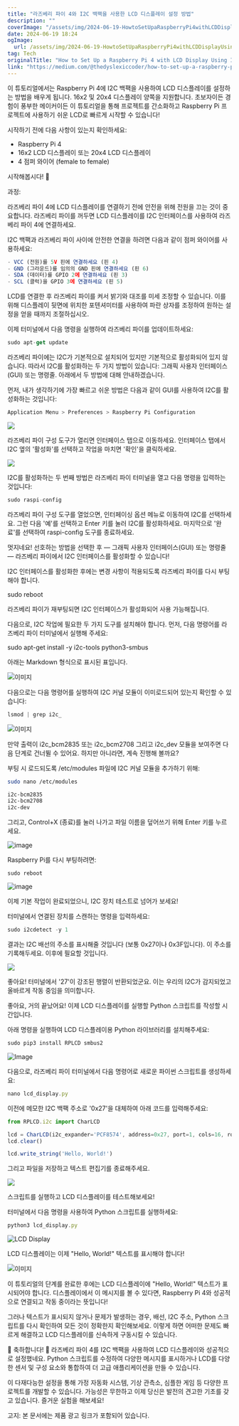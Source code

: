 ```yaml
---
title: "라즈베리 파이 4와 I2C 백팩을 사용한 LCD 디스플레이 설정 방법"
description: ""
coverImage: "/assets/img/2024-06-19-HowtoSetUpaRaspberryPi4withLCDDisplayUsingI2CBackpack_0.png"
date: 2024-06-19 18:24
ogImage: 
  url: /assets/img/2024-06-19-HowtoSetUpaRaspberryPi4withLCDDisplayUsingI2CBackpack_0.png
tag: Tech
originalTitle: "How to Set Up a Raspberry Pi 4 with LCD Display Using I2C Backpack"
link: "https://medium.com/@thedyslexiccoder/how-to-set-up-a-raspberry-pi-4-with-lcd-display-using-i2c-backpack-189a0760ae15"
---
```



이 튜토리얼에서는 Raspberry Pi 4에 I2C 백팩을 사용하여 LCD 디스플레이를 설정하는 방법을 배우게 됩니다. 16x2 및 20x4 디스플레이 양쪽을 지원합니다. 초보자이든 경험이 풍부한 메이커이든 이 튜토리얼을 통해 프로젝트를 간소화하고 Raspberry Pi 프로젝트에 사용하기 쉬운 LCD로 빠르게 시작할 수 있습니다!

시작하기 전에 다음 사항이 있는지 확인하세요:

- Raspberry Pi 4
- 16x2 LCD 디스플레이 또는 20x4 LCD 디스플레이
- 4 점퍼 와이어 (female to female)

시작해봅시다! 🚀

<div class="content-ad"></div>

과정:

라즈베리 파이 4에 LCD 디스플레이를 연결하기 전에 안전을 위해 전원을 끄는 것이 중요합니다. 라즈베리 파이를 꺼두면 LCD 디스플레이를 I2C 인터페이스를 사용하여 라즈베리 파이 4에 연결하세요.

I2C 백팩과 라즈베리 파이 사이에 안전한 연결을 하려면 다음과 같이 점퍼 와이어를 사용하세요:

```js
- VCC (전원)를 5V 핀에 연결하세요 (핀 4)
- GND (그라운드)를 임의의 GND 핀에 연결하세요 (핀 6)
- SDA (데이터)를 GPIO 2에 연결하세요 (핀 3)
- SCL (클럭)을 GPIO 3에 연결하세요 (핀 5)
```

<div class="content-ad"></div>

LCD를 연결한 후 라즈베리 파이를 켜서 밝기와 대조를 미세 조정할 수 있습니다. 이를 위해 디스플레이 뒷면에 위치한 포텐셔미터를 사용하여 파란 상자를 조정하여 원하는 설정을 얻을 때까지 조절하십시오.

이제 터미널에서 다음 명령을 실행하여 라즈베리 파이를 업데이트하세요: 

<div class="content-ad"></div>

```js
sudo apt-get update
```

라즈베리 파이에는 I2C가 기본적으로 설치되어 있지만 기본적으로 활성화되어 있지 않습니다. 따라서 I2C를 활성화하는 두 가지 방법이 있습니다: 그래픽 사용자 인터페이스(GUI) 또는 명령줄. 아래에서 두 방법에 대해 안내하겠습니다.

먼저, 내가 생각하기에 가장 빠르고 쉬운 방법은 다음과 같이 GUI를 사용하여 I2C를 활성화하는 것입니다:

```js
Application Menu > Preferences > Raspberry Pi Configuration
```

<div class="content-ad"></div>

<img src="/assets/img/2024-06-19-HowtoSetUpaRaspberryPi4withLCDDisplayUsingI2CBackpack_2.png" />

라즈베리 파이 구성 도구가 열리면 인터페이스 탭으로 이동하세요. 인터페이스 탭에서 I2C 옆의 '활성화'를 선택하고 작업을 마치면 '확인'을 클릭하세요.

<img src="/assets/img/2024-06-19-HowtoSetUpaRaspberryPi4withLCDDisplayUsingI2CBackpack_3.png" />

I2C를 활성화하는 두 번째 방법은 라즈베리 파이 터미널을 열고 다음 명령을 입력하는 것입니다:

<div class="content-ad"></div>

```js
sudo raspi-config
```

라즈베리 파이 구성 도구를 열었으면, 인터페이싱 옵션 메뉴로 이동하여 I2C를 선택하세요. 그런 다음 '예'를 선택하고 Enter 키를 눌러 I2C를 활성화하세요. 마지막으로 '완료'를 선택하여 raspi-config 도구를 종료하세요.

멋지네요! 선호하는 방법을 선택한 후 — 그래픽 사용자 인터페이스(GUI) 또는 명령줄 — 라즈베리 파이에서 I2C 인터페이스를 활성화할 수 있습니다!

I2C 인터페이스를 활성화한 후에는 변경 사항이 적용되도록 라즈베리 파이를 다시 부팅해야 합니다.

<div class="content-ad"></div>


sudo reboot


라즈베리 파이가 재부팅되면 I2C 인터페이스가 활성화되어 사용 가능해집니다.

다음으로, I2C 작업에 필요한 두 가지 도구를 설치해야 합니다. 먼저, 다음 명령어를 라즈베리 파이 터미널에서 실행해 주세요:


sudo apt-get install -y i2c-tools python3-smbus


<div class="content-ad"></div>

아래는 Markdown 형식으로 표시된 표입니다.

![이미지](https://miro.medium.com/v2/resize:fit:1400/1*l729wFdWO1ZWaKo47r7-Pg.gif)

다음으로는 다음 명령어를 실행하여 I2C 커널 모듈이 이미로드되어 있는지 확인할 수 있습니다:

```js
lsmod | grep i2c_
```

![이미지](https://miro.medium.com/v2/resize:fit:1400/1*qDrlq9AL9S2deU_wOcETYQ.gif)

<div class="content-ad"></div>

만약 출력이 i2c_bcm2835 또는 i2c_bcm2708 그리고 i2c_dev 모듈을 보여주면 다음 단계로 건너뛸 수 있어요. 하지만 아니라면, 계속 진행해 볼까요?

부팅 시 로드되도록 /etc/modules 파일에 I2C 커널 모듈을 추가하기 위해:

```bash
sudo nano /etc/modules

i2c-bcm2835
i2c-bcm2708
i2c-dev
```

그리고, Control+X (종료)를 눌러 나가고 파일 이름을 덮어쓰기 위해 Enter 키를 누르세요.

<div class="content-ad"></div>


![image](https://miro.medium.com/v2/resize:fit:1400/1*aSoaYOvlXfjAdWZAuO4LqQ.gif)

Raspberry Pi를 다시 부팅하려면:

```shell
sudo reboot
```

![image](/assets/img/2024-06-19-HowtoSetUpaRaspberryPi4withLCDDisplayUsingI2CBackpack_4.png)


<div class="content-ad"></div>

이제 기본 작업이 완료되었으니, I2C 장치 테스트로 넘어가 보세요!

터미널에서 연결된 장치를 스캔하는 명령을 입력하세요:

```js
sudo i2cdetect -y 1
```

결과는 I2C 배선의 주소를 표시해줄 것입니다 (보통 0x27이나 0x3F입니다). 이 주소를 기록해두세요. 이후에 필요할 것입니다.

<div class="content-ad"></div>

<img src="/assets/img/2024-06-19-HowtoSetUpaRaspberryPi4withLCDDisplayUsingI2CBackpack_5.png" />

좋아요! 터미널에서 '27'이 강조된 행렬이 반환되었군요. 이는 우리의 I2C가 감지되었고 올바르게 작동 중임을 의미합니다.

좋아요, 거의 끝났어요! 이제 LCD 디스플레이를 실행할 Python 스크립트를 작성할 시간입니다.

아래 명령을 실행하여 LCD 디스플레이용 Python 라이브러리를 설치해주세요:

<div class="content-ad"></div>

```js
sudo pip3 install RPLCD smbus2
```

![Image](https://miro.medium.com/v2/resize:fit:1400/1*Nsrz4BRdc32AqjvTxWJFnw.gif)

다음으로, 라즈베리 파이 터미널에서 다음 명령어로 새로운 파이썬 스크립트를 생성하세요:

```js
nano lcd_display.py
```

<div class="content-ad"></div>

이전에 메모한 I2C 백팩 주소로 '0x27'을 대체하여 아래 코드를 입력해주세요:

```js
from RPLCD.i2c import CharLCD

lcd = CharLCD(i2c_expander='PCF8574', address=0x27, port=1, cols=16, rows=2, dotsize=8)
lcd.clear()

lcd.write_string('Hello, World!')
```

그리고 파일을 저장하고 텍스트 편집기를 종료해주세요.

<img src="https://miro.medium.com/v2/resize:fit:1400/1*Wri-174OJp9pD5r45bNCog.gif" />

<div class="content-ad"></div>

스크립트를 실행하고 LCD 디스플레이를 테스트해보세요!

터미널에서 다음 명령을 사용하여 Python 스크립트를 실행하세요:

```js
python3 lcd_display.py
```

![LCD Display](/assets/img/2024-06-19-HowtoSetUpaRaspberryPi4withLCDDisplayUsingI2CBackpack_6.png)

<div class="content-ad"></div>

LCD 디스플레이는 이제 "Hello, World!" 텍스트를 표시해야 합니다!

![이미지](/assets/img/2024-06-19-HowtoSetUpaRaspberryPi4withLCDDisplayUsingI2CBackpack_7.png)

이 튜토리얼의 단계를 완료한 후에는 LCD 디스플레이에 "Hello, World!" 텍스트가 표시되어야 합니다. 디스플레이에서 이 메시지를 볼 수 있다면, Raspberry Pi 4와 성공적으로 연결되고 작동 중이라는 뜻입니다!

그러나 텍스트가 표시되지 않거나 문제가 발생하는 경우, 배선, I2C 주소, Python 스크립트를 다시 확인하여 모든 것이 정확한지 확인해보세요. 이렇게 하면 어떠한 문제도 빠르게 해결하고 LCD 디스플레이를 신속하게 구동시킬 수 있습니다.

<div class="content-ad"></div>

🎉 축하합니다! 🎉 라즈베리 파이 4를 I2C 백팩을 사용하여 LCD 디스플레이와 성공적으로 설정했네요. Python 스크립트를 수정하여 다양한 메시지를 표시하거나 LCD를 다양한 센서 및 구성 요소와 통합하여 더 고급 애플리케이션을 만들 수 있습니다.

이 다재다능한 설정을 통해 가정 자동화 시스템, 기상 관측소, 심플한 게임 등 다양한 프로젝트를 개발할 수 있습니다. 가능성은 무한하고 이제 당신은 발전의 견고한 기초를 갖고 있습니다. 즐거운 실험을 해보세요!

고지: 본 문서에는 제품 광고 링크가 포함되어 있습니다.